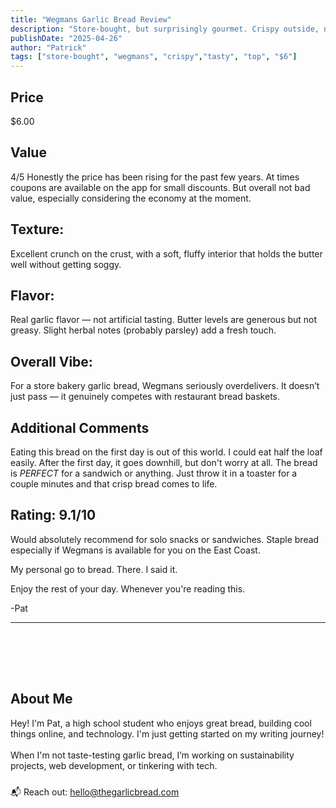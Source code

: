 ```yaml
---
title: "Wegmans Garlic Bread Review"
description: "Store-bought, but surprisingly gourmet. Crispy outside, nice garlic taste inside."
publishDate: "2025-04-26"
author: "Patrick"
tags: ["store-bought", "wegmans", "crispy","tasty", "top", "$6"]
---
```

## Price
$6.00

## Value 
4/5
Honestly the price has been rising for the past few years. At times coupons are available on the app for small discounts. But overall not bad value, especially considering the economy at the moment.

## Texture: 
Excellent crunch on the crust, with a soft, fluffy interior that holds the butter well without getting soggy.   
## Flavor: 
Real garlic flavor — not artificial tasting. Butter levels are generous but not greasy. Slight herbal notes (probably parsley) add a fresh touch.  
## Overall Vibe:
For a store bakery garlic bread, Wegmans seriously overdelivers. It doesn’t just pass — it genuinely competes with restaurant bread baskets.

## Additional Comments
Eating this bread on the first day is out of this world. I could eat half the loaf easily. After the first day, it goes downhill, but don't worry at all. The bread is *PERFECT* for a sandwich or anything. Just throw it in a toaster for a couple minutes and that crisp bread comes to life.

## Rating: 9.1/10

Would absolutely recommend for solo snacks or sandwiches. Staple bread especially if Wegmans is available for you on the East Coast. 

My personal go to bread. There. I said it.

Enjoy the rest of your day. Whenever you're reading this.

-Pat
<hr/>
<section id="about" style="margin-top: 3rem; padding-top: 2rem;">
  <h2>About Me</h2>
  <p>Hey! 
  I'm Pat, a high school student who enjoys great bread, building cool things online, and technology. I'm just getting started on my writing journey! 
  <br><br>
  When I'm not taste-testing garlic bread, I’m working on sustainability projects, web development, or tinkering with tech.</p>
  <p style="margin-top: 1.5rem;">
    📬 Reach out: <a href="mailto:hello@thegarlicbread.com">hello@thegarlicbread.com</a>
  </p>
</section>
